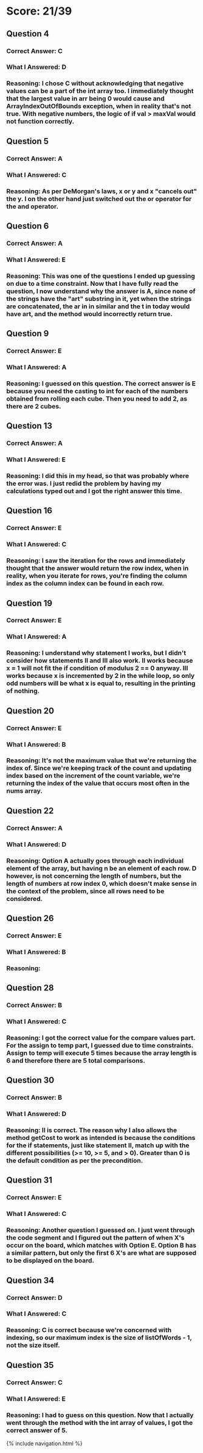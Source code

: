 # Score: 21/39
## Question 4
### Correct Answer: C
### What I Answered: D
### Reasoning: I chose C without acknowledging that negative values can be a part of the int array too. I immediately thought that the largest value in arr being 0 would cause and ArrayIndexOutOfBounds exception, when in reality that's not true. With negative numbers, the logic of if val > maxVal would not function correctly.

## Question 5
### Correct Answer: A
### What I Answered: C
### Reasoning: As per DeMorgan's laws, x or y and x "cancels out" the y. I on the other hand just switched out the or operator for the and operator.

## Question 6
### Correct Answer: A
### What I Answered: E
### Reasoning: This was one of the questions I ended up guessing on due to a time constraint. Now that I have fully read the question, I now understand why the answer is A, since none of the strings have the "art" substring in it, yet when the strings are concatenated, the ar in in similar and the t in today would have art, and the method would incorrectly return true.

## Question 9
### Correct Answer: E
### What I Answered: A
### Reasoning: I guessed on this question. The correct answer is E because you need the casting to int for each of the numbers obtained from rolling each cube. Then you need to add 2, as there are 2 cubes.

## Question 13
### Correct Answer: A
### What I Answered: E
### Reasoning: I did this in my head, so that was probably where the error was. I just redid the problem by having my calculations typed out and I got the right answer this time.

## Question 16
### Correct Answer: E
### What I Answered: C
### Reasoning: I saw the iteration for the rows and immediately thought that the answer would return the row index, when in reality, when you iterate for rows, you're finding the column index as the column index can be found in each row.

## Question 19
### Correct Answer: E
### What I Answered: A
### Reasoning: I understand why statement I works, but I didn't consider how statements II and III also work. II works because x = 1 will not fit the if condition of modulus 2 == 0 anyway. III works because x is incremented by 2 in the while loop, so only odd numbers will be what x is equal to, resulting in the printing of nothing.

## Question 20
### Correct Answer: E
### What I Answered: B
### Reasoning: It's not the maximum value that we're returning the index of. Since we're keeping track of the count and updating index based on the increment of the count variable, we're returning the index of the value that occurs most often in the nums array.

## Question 22
### Correct Answer: A
### What I Answered: D
### Reasoning: Option A actually goes through each individual element of the array, but having n be an element of each row. D however, is not concerning the length of numbers, but the length of numbers at row index 0, which doesn't make sense in the context of the problem, since all rows need to be considered.

## Question 26
### Correct Answer: E
### What I Answered: B
### Reasoning: 

## Question 28
### Correct Answer: B
### What I Answered: C
### Reasoning: I got the correct value for the compare values part. For the assign to temp part, I guessed due to time constraints. Assign to temp will execute 5 times because the array length is 6 and therefore there are 5 total comparisons.

## Question 30
### Correct Answer: B
### What I Answered: D
### Reasoning: II is correct. The reason why I also allows the method getCost to work as intended is because the conditions for the if statements, just like statement II, match up with the different possibilities (>= 10, >= 5, and > 0). Greater than 0 is the default condition as per the precondition.

## Question 31
### Correct Answer: E
### What I Answered: C
### Reasoning: Another question I guessed on. I just went through the code segment and I figured out the pattern of when X's occur on the board, which matches with Option E. Option B has a similar pattern, but only the first 6 X's are what are supposed to be displayed on the board.

## Question 34
### Correct Answer: D
### What I Answered: C
### Reasoning: C is correct because we're concerned with indexing, so our maximum index is the size of listOfWords - 1, not the size itself.

## Question 35
### Correct Answer: C
### What I Answered: E
### Reasoning: I had to guess on this question. Now that I actually went through the method with the int array of values, I got the correct answer of 5.

{% include navigation.html %}
